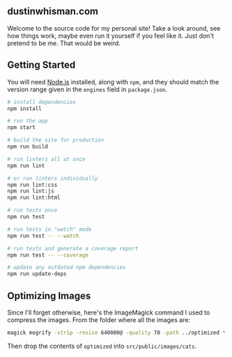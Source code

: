 ## dustinwhisman.com

Welcome to the source code for my personal site! Take a look around, see how things work, maybe even run it yourself if you feel like it. Just don't pretend to be me. That would be weird.

## Getting Started

You will need [Node.js](https://nodejs.org/en/) installed, along with `npm`, and they should match the version range given in the `engines` field in `package.json`.

```sh
# install dependencies
npm install

# run the app
npm start

# build the site for production
npm run build

# run linters all at once
npm run lint

# or run linters individually
npm run lint:css
npm run lint:js
npm run lint:html

# run tests once
npm run test

# run tests in "watch" mode
npm run test -- --watch

# run tests and generate a coverage report
npm run test -- --coverage

# update any outdated npm dependencies
npm run update-deps
```

## Optimizing Images

Since I'll forget otherwise, here's the ImageMagick command I used to compress the images. From the folder where all the images are:

```sh
magick mogrify -strip -resize 640000@ -quality 70 -path ../optimized *.jpg
```

Then drop the contents of `optimized` into `src/public/images/cats`.
